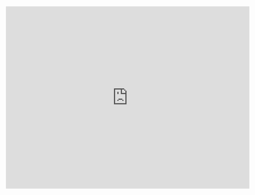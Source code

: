<div style="width: 640px; height: 480px; margin: 10px; position: relative;"><iframe allowfullscreen frameborder="0" style="width:640px; height:480px" src="https://www.lucidchart.com/documents/embeddedchart/86da13b6-2b03-4141-a721-5d1e08a6413d" id="l175qd2gHQYF"></iframe></div>
